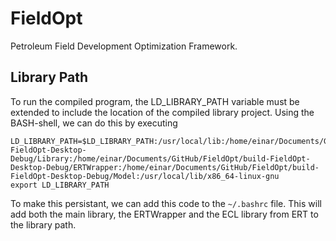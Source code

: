# FieldOpt
Petroleum Field Development Optimization Framework.

## Library Path
To run the compiled program, the LD_LIBRARY_PATH variable must be extended
to include the location of the compiled library project. Using the BASH-shell,
we can do this by executing

```
LD_LIBRARY_PATH=$LD_LIBRARY_PATH:/usr/local/lib:/home/einar/Documents/GitHub/FieldOpt/build-FieldOpt-Desktop-Debug/Library:/home/einar/Documents/GitHub/FieldOpt/build-FieldOpt-Desktop-Debug/ERTWrapper:/home/einar/Documents/GitHub/FieldOpt/build-FieldOpt-Desktop-Debug/Model:/usr/local/lib/x86_64-linux-gnu
export LD_LIBRARY_PATH
```

To make this persistant, we can add this code to the `~/.bashrc` file. This will add both the main library, the ERTWrapper and the ECL library from ERT to the library path.
